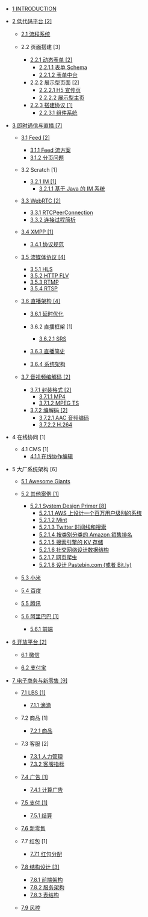   - [1 INTRODUCTION](/INTRODUCTION.md)
  - [2 低代码平台 [2]](/低代码平台/README.md)
    - [2.1 流程系统](/低代码平台/流程系统/README.md)
      
    - 2.2 页面搭建 [3]
      - [2.2.1 动态表单 [2]](/低代码平台/页面搭建/动态表单/README.md)
        - [2.2.1.1 表单 Schema](/低代码平台/页面搭建/动态表单/表单%20Schema.md)
        - [2.2.1.2 表单中台](/低代码平台/页面搭建/动态表单/表单中台.md)
      - 2.2.2 展示型页面 [2]
        - [2.2.2.1 H5 宣传页](/低代码平台/页面搭建/展示型页面/H5%20宣传页.md)
        - [2.2.2.2 展示型主页](/低代码平台/页面搭建/展示型页面/展示型主页.md)
      - [2.2.3 搭建协议 [1]](/低代码平台/页面搭建/搭建协议/README.md)
        - [2.2.3.1 组件系统](/低代码平台/页面搭建/搭建协议/组件系统.md)
  - [3 即时通信与直播 [7]](/即时通信与直播/README.md)
    - [3.1 Feed [2]](/即时通信与直播/Feed/README.md)
      - [3.1.1 Feed 流方案](/即时通信与直播/Feed/Feed%20流方案.md)
      - [3.1.2 分页问题](/即时通信与直播/Feed/分页问题.md)
    - 3.2 Scratch [1]
      - [3.2.1 IM [1]](/即时通信与直播/Scratch/IM/README.md)
        - [3.2.1.1 基于 Java 的 IM 系统](/即时通信与直播/Scratch/IM/基于%20Java%20的%20IM%20系统.md)
    - [3.3 WebRTC [2]](/即时通信与直播/WebRTC/README.md)
      - [3.3.1 RTCPeerConnection](/即时通信与直播/WebRTC/RTCPeerConnection.md)
      - [3.3.2 连接过程简析](/即时通信与直播/WebRTC/连接过程简析.md)
    - [3.4 XMPP [1]](/即时通信与直播/XMPP/README.md)
      - [3.4.1 协议规范](/即时通信与直播/XMPP/协议规范.md)
    - [3.5 流媒体协议 [4]](/即时通信与直播/流媒体协议/README.md)
      - [3.5.1 HLS](/即时通信与直播/流媒体协议/HLS.md)
      - [3.5.2 HTTP FLV](/即时通信与直播/流媒体协议/HTTP-FLV.md)
      - [3.5.3 RTMP](/即时通信与直播/流媒体协议/RTMP.md)
      - [3.5.4 RTSP](/即时通信与直播/流媒体协议/RTSP.md)
    - [3.6 直播架构 [4]](/即时通信与直播/直播架构/README.md)
      - [3.6.1 延时优化](/即时通信与直播/直播架构/延时优化/README.md)
        
      - 3.6.2 直播框架 [1]
        - [3.6.2.1 SRS](/即时通信与直播/直播架构/直播框架/SRS/README.md)
          
      - [3.6.3 直播简史](/即时通信与直播/直播架构/直播简史.md)
      - [3.6.4 系统架构](/即时通信与直播/直播架构/系统架构/README.md)
        
    - [3.7 音视频编解码 [2]](/即时通信与直播/音视频编解码/README.md)
      - [3.7.1 封装格式 [2]](/即时通信与直播/音视频编解码/封装格式/README.md)
        - [3.7.1.1 MP4](/即时通信与直播/音视频编解码/封装格式/MP4.md)
        - [3.7.1.2 MPEG TS](/即时通信与直播/音视频编解码/封装格式/MPEG-TS.md)
      - [3.7.2 编解码 [2]](/即时通信与直播/音视频编解码/编解码/README.md)
        - [3.7.2.1 AAC 音频编码](/即时通信与直播/音视频编解码/编解码/AAC%20音频编码.md)
        - [3.7.2.2 H.264](/即时通信与直播/音视频编解码/编解码/H.264.md)
  - 4 在线协同 [1]
    - 4.1 CMS [1]
      - [4.1.1 在线协作编辑](/在线协同/CMS/在线协作编辑.md)
  - 5 大厂系统架构 [6]
    - [5.1 Awesome Giants](/大厂系统架构/Awesome-Giants.md)
    - [5.2 其他案例 [1]](/大厂系统架构/其他案例/README.md)
      - [5.2.1 System Design Primer [8]](/大厂系统架构/其他案例/System%20Design%20Primer/README.md)
        - [5.2.1.1 AWS 上设计一个百万用户级别的系统](/大厂系统架构/其他案例/System%20Design%20Primer/AWS%20上设计一个百万用户级别的系统.md)
        - [5.2.1.2 Mint](/大厂系统架构/其他案例/System%20Design%20Primer/Mint.md)
        - [5.2.1.3 Twitter 时间线和搜索](/大厂系统架构/其他案例/System%20Design%20Primer/Twitter%20时间线和搜索.md)
        - [5.2.1.4 按类别分类的 Amazon 销售排名](/大厂系统架构/其他案例/System%20Design%20Primer/按类别分类的%20Amazon%20销售排名.md)
        - [5.2.1.5 搜索引擎的 KV 存储](/大厂系统架构/其他案例/System%20Design%20Primer/搜索引擎的%20KV%20存储.md)
        - [5.2.1.6 社交网络设计数据结构](/大厂系统架构/其他案例/System%20Design%20Primer/社交网络设计数据结构.md)
        - [5.2.1.7 网页爬虫](/大厂系统架构/其他案例/System%20Design%20Primer/网页爬虫.md)
        - [5.2.1.8 设计 Pastebin.com (或者 Bit.ly)](/大厂系统架构/其他案例/System%20Design%20Primer/设计%20Pastebin.com%20(或者%20Bit.ly).md)
    - [5.3 小米](/大厂系统架构/小米/README.md)
      
    - [5.4 百度](/大厂系统架构/百度/README.md)
      
    - [5.5 腾讯](/大厂系统架构/腾讯/README.md)
      
    - [5.6 阿里巴巴 [1]](/大厂系统架构/阿里巴巴/README.md)
      - [5.6.1 前端](/大厂系统架构/阿里巴巴/前端.md)
  - [6 开放平台 [2]](/开放平台/README.md)
    - [6.1 微信](/开放平台/微信/README.md)
      
    - [6.2 支付宝](/开放平台/支付宝/README.md)
      
  - [7 电子商务与新零售 [9]](/电子商务与新零售/README.md)
    - [7.1 LBS [1]](/电子商务与新零售/LBS/README.md)
      - [7.1.1 滴滴](/电子商务与新零售/LBS/滴滴.md)
    - 7.2 商品 [1]
      - [7.2.1 商品](/电子商务与新零售/商品/商品.md)
    - 7.3 客服 [2]
      - [7.3.1 人力管理](/电子商务与新零售/客服/人力管理.md)
      - [7.3.2 客服指标](/电子商务与新零售/客服/客服指标.md)
    - [7.4 广告 [1]](/电子商务与新零售/广告/README.md)
      - [7.4.1 计算广告](/电子商务与新零售/广告/计算广告.md)
    - [7.5 支付 [1]](/电子商务与新零售/支付/README.md)
      - [7.5.1 结算](/电子商务与新零售/支付/结算/README.md)
        
    - [7.6 新零售](/电子商务与新零售/新零售/README.md)
      
    - 7.7 红包 [1]
      - [7.7.1 红包分配](/电子商务与新零售/红包/红包分配.md)
    - [7.8 结构设计 [3]](/电子商务与新零售/结构设计/README.md)
      - [7.8.1 前端架构](/电子商务与新零售/结构设计/前端架构.md)
      - [7.8.2 服务架构](/电子商务与新零售/结构设计/服务架构.md)
      - [7.8.3 表结构](/电子商务与新零售/结构设计/表结构.md)
    - [7.9 风控](/电子商务与新零售/风控/README.md)
      